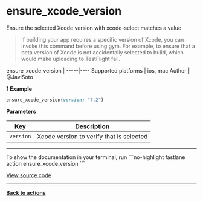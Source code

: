 # ensure_xcode_version


Ensure the selected Xcode version with xcode-select matches a value




> If building your app requires a specific version of Xcode, you can invoke this command before using gym.
        For example, to ensure that a beta version of Xcode is not accidentally selected to build, which would make uploading to TestFlight fail.


ensure_xcode_version |
-----|----
Supported platforms | ios, mac
Author | @JaviSoto



**1 Example**

```ruby
ensure_xcode_version(version: "7.2")
```





**Parameters**

Key | Description
----|------------
  `version` | Xcode version to verify that is selected




<hr />
To show the documentation in your terminal, run
```no-highlight
fastlane action ensure_xcode_version
```

<a href="https://github.com/fastlane/fastlane/blob/master/fastlane/lib/fastlane/actions/ensure_xcode_version.rb" target="_blank">View source code</a>

<hr />

<a href="/actions"><b>Back to actions</b></a>
